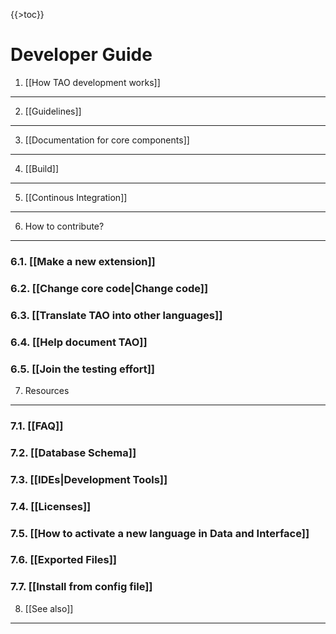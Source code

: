 <!--
parent:
    title: Wiki
author:
    - 'Antoine Robin'
created_at: '2010-11-23 15:09:25'
updated_at: '2016-12-12 13:33:37'
tags:
    - Wiki
-->

{{\>toc}}

Developer Guide
===============

1. [[How TAO development works]]
--------------------------------

2. [[Guidelines]]
-----------------

3. [[Documentation for core components]]
----------------------------------------

4. [[Build]]
------------

5. [[Continous Integration]]
----------------------------

6. How to contribute?
---------------------

### 6.1. [[Make a new extension]]

### 6.2. [[Change core code|Change code]]

### 6.3. [[Translate TAO into other languages]]

### 6.4. [[Help document TAO]]

### 6.5. [[Join the testing effort]]

7. Resources
------------

### 7.1. [[FAQ]]

### 7.2. [[Database Schema]]

### 7.3. [[IDEs|Development Tools]]

### 7.4. [[Licenses]]

### 7.5. [[How to activate a new language in Data and Interface]]

### 7.6. [[Exported Files]]

### 7.7. [[Install from config file]]

8. [[See also]]
---------------
